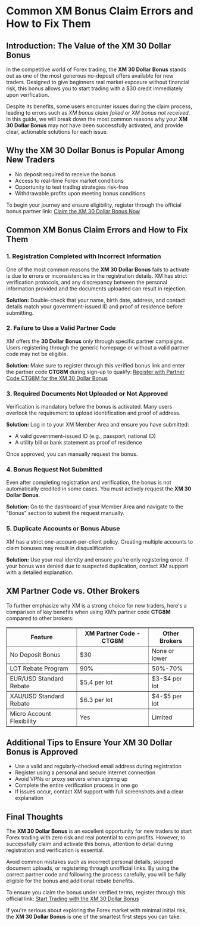 <h1>Common XM Bonus Claim Errors and How to Fix Them</h1>
<h2>Introduction: The Value of the XM 30 Dollar Bonus</h2>
<p>In the competitive world of Forex trading, the <strong>XM 30 Dollar Bonus</strong> stands out as one of the most generous no-deposit offers available for new traders. Designed to give beginners real market exposure without financial risk, this bonus allows you to start trading with a $30 credit immediately upon verification.</p>
<p>Despite its benefits, some users encounter issues during the claim process, leading to errors such as <em>XM bonus claim failed</em> or <em>XM bonus not received</em>. In this guide, we will break down the most common reasons why your <strong>XM 30 Dollar Bonus</strong> may not have been successfully activated, and provide clear, actionable solutions for each issue.</p>

<h2>Why the XM 30 Dollar Bonus is Popular Among New Traders</h2>
<ul>
<li>No deposit required to receive the bonus</li>
<li>Access to real-time Forex market conditions</li>
<li>Opportunity to test trading strategies risk-free</li>
<li>Withdrawable profits upon meeting bonus conditions</li>
</ul>
<p>To begin your journey and ensure eligibility, register through the official bonus partner link: <a href="https://affs.click/DxX1G">Claim the XM 30 Dollar Bonus Now</a></p>

<h2>Common XM Bonus Claim Errors and How to Fix Them</h2>

<h3>1. Registration Completed with Incorrect Information</h3>
<p>One of the most common reasons the <strong>XM 30 Dollar Bonus</strong> fails to activate is due to errors or inconsistencies in the registration details. XM has strict verification protocols, and any discrepancy between the personal information provided and the documents uploaded can result in rejection.</p>
<p><strong>Solution:</strong> Double-check that your name, birth date, address, and contact details match your government-issued ID and proof of residence before submitting.</p>

<h3>2. Failure to Use a Valid Partner Code</h3>
<p>XM offers the <strong>30 Dollar Bonus</strong> only through specific partner campaigns. Users registering through the generic homepage or without a valid partner code may not be eligible.</p>
<p><strong>Solution:</strong> Make sure to register through this verified bonus link and enter the partner code <strong>CTG8M</strong> during sign-up to qualify: <a href="https://affs.click/DxX1G">Register with Partner Code CTG8M for the XM 30 Dollar Bonus</a></p>

<h3>3. Required Documents Not Uploaded or Not Approved</h3>
<p>Verification is mandatory before the bonus is activated. Many users overlook the requirement to upload identification and proof of address.</p>
<p><strong>Solution:</strong> Log in to your XM Member Area and ensure you have submitted:</p>
<ul>
<li>A valid government-issued ID (e.g., passport, national ID)</li>
<li>A utility bill or bank statement as proof of residence</li>
</ul>
<p>Once approved, you can manually request the bonus.</p>

<h3>4. Bonus Request Not Submitted</h3>
<p>Even after completing registration and verification, the bonus is not automatically credited in some cases. You must actively request the <strong>XM 30 Dollar Bonus</strong>.</p>
<p><strong>Solution:</strong> Go to the dashboard of your Member Area and navigate to the "Bonus" section to submit the request manually.</p>

<h3>5. Duplicate Accounts or Bonus Abuse</h3>
<p>XM has a strict one-account-per-client policy. Creating multiple accounts to claim bonuses may result in disqualification.</p>
<p><strong>Solution:</strong> Use your real identity and ensure you're only registering once. If your bonus was denied due to suspected duplication, contact XM support with a detailed explanation.</p>

<h2>XM Partner Code vs. Other Brokers</h2>
<p>To further emphasize why XM is a strong choice for new traders, here's a comparison of key benefits when using XM’s partner code <strong>CTG8M</strong> compared to other brokers:</p>

<table border="1" cellpadding="8" cellspacing="0">
<thead>
<tr>
<th>Feature</th>
<th>XM Partner Code - CTG8M</th>
<th>Other Brokers</th>
</tr>
</thead>
<tbody>
<tr>
<td>No Deposit Bonus</td>
<td>$30</td>
<td>None or lower</td>
</tr>
<tr>
<td>LOT Rebate Program</td>
<td>90%</td>
<td>50%-70%</td>
</tr>
<tr>
<td>EUR/USD Standard Rebate</td>
<td>$5.4 per lot</td>
<td>$3-$4 per lot</td>
</tr>
<tr>
<td>XAU/USD Standard Rebate</td>
<td>$6.3 per lot</td>
<td>$4-$5 per lot</td>
</tr>
<tr>
<td>Micro Account Flexibility</td>
<td>Yes</td>
<td>Limited</td>
</tr>
</tbody>
</table>

<h2>Additional Tips to Ensure Your XM 30 Dollar Bonus is Approved</h2>
<ul>
<li>Use a valid and regularly-checked email address during registration</li>
<li>Register using a personal and secure internet connection</li>
<li>Avoid VPNs or proxy servers when signing up</li>
<li>Complete the entire verification process in one go</li>
<li>If issues occur, contact XM support with full screenshots and a clear explanation</li>
</ul>

<h2>Final Thoughts</h2>
<p>The <strong>XM 30 Dollar Bonus</strong> is an excellent opportunity for new traders to start Forex trading with zero risk and real potential to earn profits. However, to successfully claim and activate this bonus, attention to detail during registration and verification is essential.</p>
<p>Avoid common mistakes such as incorrect personal details, skipped document uploads, or registering through unofficial links. By using the correct partner code and following the process carefully, you will be fully eligible for the bonus and additional rebate benefits.</p>
<p>To ensure you claim the bonus under verified terms, register through this official link: <a href="https://affs.click/DxX1G">Start Trading with the XM 30 Dollar Bonus</a></p>
<p>If you're serious about exploring the Forex market with minimal initial risk, the <strong>XM 30 Dollar Bonus</strong> is one of the smartest first steps you can take.</p>

</body>
</html>
